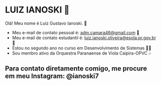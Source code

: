 # LUIZ IANOSKI 🥷

Olá!  Meu nome é Luiz Gustavo Ianoski. 👋

 - Meu e-mail de contato pessoal é: adm.camara46@gmail.com 🤖
 - Meu e-mail de contato estudantil é: luiz.ianoski.oliveira@esola.pr.gov.br 👾
 - Estou no segundo ano no curso em Desenvolvimento de Sistemas 👨‍💻
 - Sou membro ativo da Orquestra Paranaense de Viola Caipira-OPVC 🎶

## Para contato diretamente comigo, me procure em meu Instagram: @ianoski7 ##
  
  
